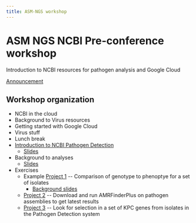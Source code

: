 ```yaml
---
title: ASM-NGS workshop
---
```


ASM NGS NCBI Pre-conference workshop
=======================

Introduction to NCBI resources for pathogen analysis and Google Cloud

[Announcement](announcement)

Workshop organization
---------------------
- NCBI in the cloud
- Background to Virus resources
- Getting started with Google Cloud
- Virus stuff
- Lunch break
- [Introduction to NCBI Pathogen Detection](/pages-test/pd_background)
    - [Slides](/pages-test/slides/pd_background.pptx)
- Background to analyses
    - [Slides](/pages-test/slides/analysis_background.pptx)
- Exercises
    - Example [Project 1](/pages-test/pd-project1) -- Comparison of genotype to phenoptye for a set of isolates
        - [Background slides](/pages-test/slides/project1-slides.pptx)
    - [Project 2](/pages-test/amrfinder_project) -- Download and run AMRFinderPlus on pathogen assemblies to get latest results
    - [Project 3](/pages-test/kpc_selection) -- Look for selection in a set of KPC genes from isolates in the Pathogen Detection system





